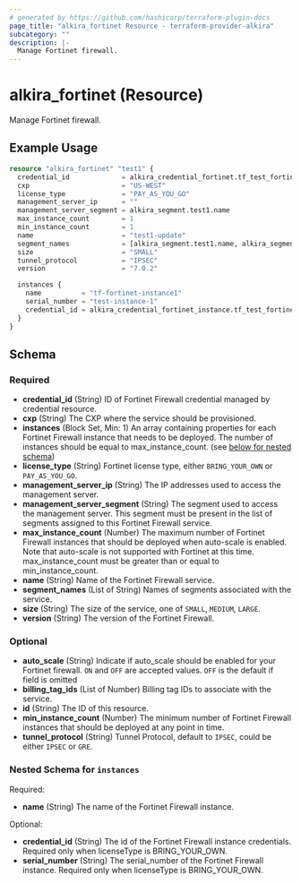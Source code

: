 ```yaml
---
# generated by https://github.com/hashicorp/terraform-plugin-docs
page_title: "alkira_fortinet Resource - terraform-provider-alkira"
subcategory: ""
description: |-
  Manage Fortinet firewall.
---
```


# alkira_fortinet (Resource)

Manage Fortinet firewall.

## Example Usage

```terraform
resource "alkira_fortinet" "test1" {
  credential_id             = alkira_credential_fortinet.tf_test_fortinet.id
  cxp                       = "US-WEST"
  license_type              = "PAY_AS_YOU_GO"
  management_server_ip      = ""
  management_server_segment = alkira_segment.test1.name
  max_instance_count        = 1
  min_instance_count        = 1
  name                      = "test1-update"
  segment_names             = [alkira_segment.test1.name, alkira_segment.test2.name]
  size                      = "SMALL"
  tunnel_protocol           = "IPSEC"
  version                   = "7.0.2"

  instances {
    name          = "tf-fortinet-instance1"
    serial_number = "test-instance-1"
    credential_id = alkira_credential_fortinet_instance.tf_test_fortinet_instance.id
  }
}
```

<!-- schema generated by tfplugindocs -->
## Schema

### Required

- **credential_id** (String) ID of Fortinet Firewall credential managed by credential resource.
- **cxp** (String) The CXP where the service should be provisioned.
- **instances** (Block Set, Min: 1) An array containing properties for each Fortinet Firewall instance that needs to be deployed. The number of instances should be equal to max_instance_count. (see [below for nested schema](#nestedblock--instances))
- **license_type** (String) Fortinet license type, either `BRING_YOUR_OWN` or `PAY_AS_YOU_GO`.
- **management_server_ip** (String) The IP addresses used to access the management server.
- **management_server_segment** (String) The segment used to access the management server. This segment must be present in the list of segments assigned to this Fortinet Firewall service.
- **max_instance_count** (Number) The maximum number of Fortinet Firewall instances that should be deployed when auto-scale is enabled. Note that auto-scale is not supported with Fortinet at this time. max_instance_count must be greater than or equal to min_instance_count.
- **name** (String) Name of the Fortinet Firewall service.
- **segment_names** (List of String) Names of segments associated with the service.
- **size** (String) The size of the service, one of `SMALL`, `MEDIUM`, `LARGE`.
- **version** (String) The version of the Fortinet Firewall.

### Optional

- **auto_scale** (String) Indicate if auto_scale should be enabled for your Fortinet firewall. `ON` and `OFF` are accepted values. `OFF` is the default if field is omitted
- **billing_tag_ids** (List of Number) Billing tag IDs to associate with the service.
- **id** (String) The ID of this resource.
- **min_instance_count** (Number) The minimum number of Fortinet Firewall instances that should be  deployed at any point in time.
- **tunnel_protocol** (String) Tunnel Protocol, default to `IPSEC`, could be either `IPSEC` or `GRE`.

<a id="nestedblock--instances"></a>
### Nested Schema for `instances`

Required:

- **name** (String) The name of the Fortinet Firewall instance.

Optional:

- **credential_id** (String) The id of the Fortinet Firewall instance credentials. Required only when licenseType is BRING_YOUR_OWN.
- **serial_number** (String) The serial_number of the Fortinet Firewall instance. Required only when licenseType is BRING_YOUR_OWN.


